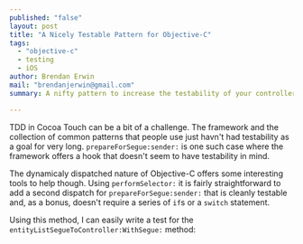 ```yaml
---
published: "false"
layout: post
title: "A Nicely Testable Pattern for Objective-C"
tags: 
  - "objective-c"
  - testing
  - iOS
author: Brendan Erwin
mail: "brendanjerwin@gmail.com"
summary: A nifty pattern to increase the testability of your controllers.

---
```


TDD in Cocoa Touch can be a bit of a challenge. The framework and the collection of common patterns that people use just havn't had testability as a goal for very long. `prepareForSegue:sender:` is one such case where the framework offers a hook that doesn't seem to have testability in mind.

The dynamicaly dispatched nature of Objective-C offers some interesting tools to help though. Using `performSelector:` it is fairly straightforward to add a second dispatch for `prepareForSegue:sender:` that is cleanly testable and, as a bonus, doesn't require a series of `if`s or a `switch` statement.

<script src="https://gist.github.com/brendanjerwin/5677203.js"></script>

Using this method, I can easily write a test for the `entityListSegueToController:WithSegue:` method:

<script src="https://gist.github.com/brendanjerwin/5677228.js"></script>


